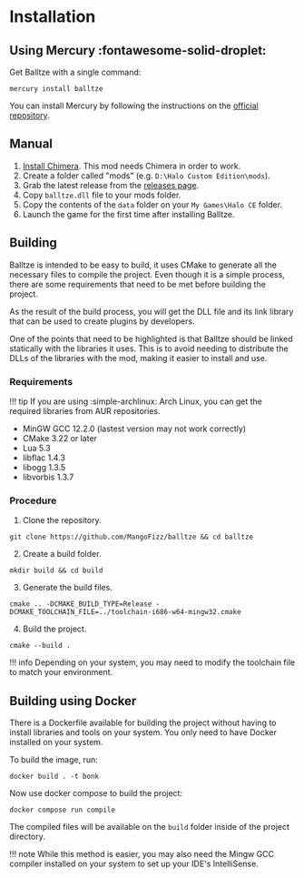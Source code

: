 # Installation

## Using Mercury :fontawesome-solid-droplet:
Get Balltze with a single command:
```
mercury install balltze
```

You can install Mercury by following the instructions on the [official repository](https://github.com/Sledmine/Mercury).

## Manual
1. [Install Chimera](https://github.com/SnowyMouse/chimera#installation). This mod needs Chimera in order to work.
2. Create a folder called "mods" (e.g. `D:\Halo Custom Edition\mods`).
3. Grab the latest release from the [releases page](https://github.com/MangoFizz/balltze/releases/latest).
4. Copy `balltze.dll` file to your mods folder.
5. Copy the contents of the `data` folder on your `My Games\Halo CE` folder.
6. Launch the game for the first time after installing Balltze.

## Building

Balltze is intended to be easy to build, it uses CMake to generate all the necessary files to compile the project. Even though it is a simple process, there are some requirements that need to be met before building the project.

As the result of the build process, you will get the DLL file and its link library that can be used to create
plugins by developers.

One of the points that need to be highlighted is that Balltze should be linked statically with the libraries it uses. This is to avoid needing to distribute the DLLs of the libraries with the mod, making it easier to install and use.

### Requirements

!!! tip
    If you are using :simple-archlinux: Arch Linux, you can get the required libraries from AUR repositories.

- MinGW GCC 12.2.0 (lastest version may not work correctly)
- CMake 3.22 or later
- Lua 5.3
- libflac 1.4.3
- libogg 1.3.5 
- libvorbis 1.3.7 

### Procedure

1. Clone the repository.
```
git clone https://github.com/MangoFizz/balltze && cd balltze
```
2. Create a build folder.
```
mkdir build && cd build
```
3. Generate the build files.
```
cmake .. -DCMAKE_BUILD_TYPE=Release -DCMAKE_TOOLCHAIN_FILE=../toolchain-i686-w64-mingw32.cmake
```
4. Build the project.
```
cmake --build .
```

!!! info
    Depending on your system, you may need to modify the toolchain file to match your 
    environment.

## Building using Docker
There is a Dockerfile available for building the project without having to install libraries and
tools on your system. You only need to have Docker installed on your system.

To build the image, run:
```
docker build . -t bonk
```
Now use docker compose to build the project:
```
docker compose run compile
```
The compiled files will be available on the `build` folder inside of the project directory.

!!! note
    While this method is easier, you may also need the Mingw GCC compiler installed on your system to
    set up your IDE's IntelliSense.
